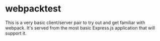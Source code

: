 # webpacktest

This is a very basic client/server pair to try out and get familiar
with webpack.  It's served from the most basic Express.js application
that will support it.
